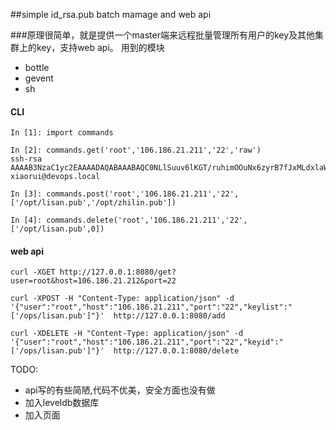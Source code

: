 ##simple id_rsa.pub batch mamage and web api

###原理很简单，就是提供一个master端来远程批量管理所有用户的key及其他集群上的key，支持web api。
用到的模块
* bottle
* gevent
* sh

#### CLI
```
In [1]: import commands

In [2]: commands.get('root','106.186.21.211','22','raw')
ssh-rsa AAAAB3NzaC1yc2EAAAADAQABAAABAQC0NLlSuuv6lKGT/ruhimOOuNx6zyrB7fJxMLdxlaWoYvFSUx8RLfuQRjd6dTBiHJkr28Dk17X/i+NW2BH8SaYETtclW7OAJ3WQ79sTeS6BAWtKBWEscNduTsfzhByXXPAFcjY068xt0z8xs81+cDxeF/wjz/RJEAMObq6k8xy7N+dSaPwUWHOqHK5xZnTgGfyz3DHghwBzECv8a7OlNvAlAjydc7Z9xNEnbQzS9uFwv6il10Ci9CQYjyhdw0cBCLwhoYzUsX1iyy7ykB6GbYRgvo07cGa+Kv900dcIPvjoa6NFv/XPOimzJ3DGImcdzW5Ii9Qp+JJiJaKbWs3MFM+P xiaorui@devops.local

In [3]: commands.post('root','106.186.21.211','22',['/opt/lisan.pub','/opt/zhilin.pub'])

In [4]: commands.delete('root','106.186.21.211','22',['/opt/lisan.pub',0])
```
#### web api
```
curl -XGET http://127.0.0.1:8080/get?user=root&host=106.186.21.212&port=22

curl -XPOST -H "Content-Type: application/json" -d '{"user":"root","host":"106.186.21.211","port":"22","keylist":"['/ops/lisan.pub']"}'  http://127.0.0.1:8080/add

curl -XDELETE -H "Content-Type: application/json" -d '{"user":"root","host":"106.186.21.211","port":"22","keyid":"['/ops/lisan.pub']"}'  http://127.0.0.1:8080/delete
```


TODO:
* api写的有些简陋,代码不优美，安全方面也没有做
* 加入leveldb数据库
* 加入页面


